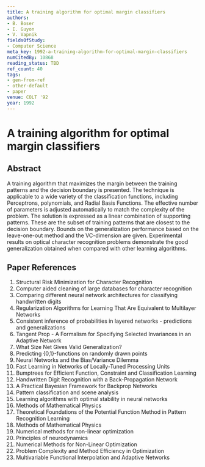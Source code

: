 ```yaml
---
title: A training algorithm for optimal margin classifiers
authors:
- B. Boser
- I. Guyon
- V. Vapnik
fieldsOfStudy:
- Computer Science
meta_key: 1992-a-training-algorithm-for-optimal-margin-classifiers
numCitedBy: 10868
reading_status: TBD
ref_count: 40
tags:
- gen-from-ref
- other-default
- paper
venue: COLT '92
year: 1992
---
```


# A training algorithm for optimal margin classifiers

## Abstract

A training algorithm that maximizes the margin between the training patterns and the decision boundary is presented. The technique is applicable to a wide variety of the classification functions, including Perceptrons, polynomials, and Radial Basis Functions. The effective number of parameters is adjusted automatically to match the complexity of the problem. The solution is expressed as a linear combination of supporting patterns. These are the subset of training patterns that are closest to the decision boundary. Bounds on the generalization performance based on the leave-one-out method and the VC-dimension are given. Experimental results on optical character recognition problems demonstrate the good generalization obtained when compared with other learning algorithms.

## Paper References

1. Structural Risk Minimization for Character Recognition
2. Computer aided cleaning of large databases for character recognition
3. Comparing different neural network architectures for classifying handwritten digits
4. Regularization Algorithms for Learning That Are Equivalent to Multilayer Networks
5. Consistent inference of probabilities in layered networks - predictions and generalizations
6. Tangent Prop - A Formalism for Specifying Selected Invariances in an Adaptive Network
7. What Size Net Gives Valid Generalization?
8. Predicting {0,1}-functions on randomly drawn points
9. Neural Networks and the Bias/Variance Dilemma
10. Fast Learning in Networks of Locally-Tuned Processing Units
11. Bumptrees for Efficient Function, Constraint and Classification Learning
12. Handwritten Digit Recognition with a Back-Propagation Network
13. A Practical Bayesian Framework for Backprop Networks
14. Pattern classification and scene analysis
15. Learning algorithms with optimal stability in neural networks
16. Methods of Mathematical Physics
17. Theoretical Foundations of the Potential Function Method in Pattern Recognition Learning
18. Methods of Mathematical Physics
19. Numerical methods for non-linear optimization
20. Principles of neurodynamics
21. Numerical Methods for Non-Linear Optimization
22. Problem Complexity and Method Efficiency in Optimization
23. Multivariable Functional Interpolation and Adaptive Networks
